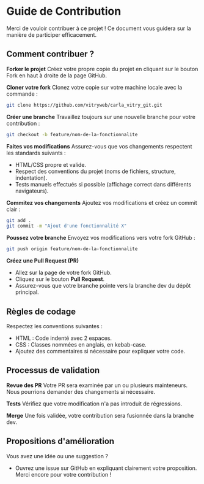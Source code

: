 # Guide de Contribution

Merci de vouloir contribuer à ce projet ! Ce document vous guidera sur la manière de participer efficacement.

## Comment contribuer ?

**Forker le projet**
Créez votre propre copie du projet en cliquant sur le bouton Fork en haut à droite de la page GitHub.

**Cloner votre fork**
Clonez votre copie sur votre machine locale avec la commande :

```bash
git clone https://github.com/vitryweb/carla_vitry_git.git
```

**Créer une branche**
Travaillez toujours sur une nouvelle branche pour votre contribution :

```bash
git checkout -b feature/nom-de-la-fonctionnalite
```

**Faites vos modifications**
Assurez-vous que vos changements respectent les standards suivants :

- HTML/CSS propre et valide.
- Respect des conventions du projet (noms de fichiers, structure, indentation).
- Tests manuels effectués si possible (affichage correct dans différents navigateurs).

**Commitez vos changements**
Ajoutez vos modifications et créez un commit clair :

```bash
git add .
git commit -m "Ajout d'une fonctionnalité X"
```

**Poussez votre branche**
Envoyez vos modifications vers votre fork GitHub :

```bash
git push origin feature/nom-de-la-fonctionnalite
```

**Créez une Pull Request (PR)**

- Allez sur la page de votre fork GitHub.
- Cliquez sur le bouton **Pull Request**.
- Assurez-vous que votre branche pointe vers la branche dev du dépôt principal.

## Règles de codage

Respectez les conventions suivantes :

- HTML : Code indenté avec 2 espaces.
- CSS : Classes nommées en anglais, en kebab-case.
- Ajoutez des commentaires si nécessaire pour expliquer votre code.

## Processus de validation

**Revue des PR**
Votre PR sera examinée par un ou plusieurs mainteneurs. Nous pourrions demander des changements si nécessaire.

**Tests**
Vérifiez que votre modification n'a pas introduit de régressions.

**Merge**
Une fois validée, votre contribution sera fusionnée dans la branche dev.

## Propositions d'amélioration

Vous avez une idée ou une suggestion ?

- Ouvrez une issue sur GitHub en expliquant clairement votre proposition.
  Merci encore pour votre contribution !
